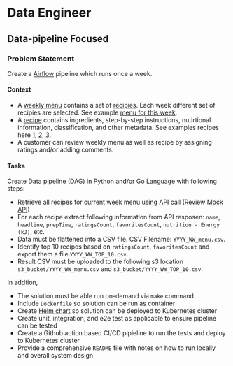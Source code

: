 # Data Engineer

## Data-pipeline Focused

### Problem Statement
Create a [Airflow](https://airflow.apache.org/) pipeline which runs once a week. 

#### Context
- A [weekly menu](https://www.hellofresh.com/plans/) contains a set of [recipies](https://www.hellofresh.com/recipes/). Each week different set of recipies are selected. See example [menu for this week](https://www.hellofresh.com/plans/).
- A [recipe](https://www.hellofresh.com/recipes/peppercorn-steak-w06-5857fcd16121bb11c124f383) contains ingredients, step-by-step instructions, nutirtional information, classification, and other metadata. See examples recipes here [1](https://www.hellofresh.com/recipes/uk-balsamic-streak-with-red-cabb-5841a8ad9df18165854cdd72), [2](https://www.hellofresh.com/recipes/de-mozzarella-crusted-chicken-w0-5845b27b2e69d7646110f1c2), [3](https://www.hellofresh.com/recipes/uk-stir-fried-chinese-beef-5845b40b2e69d7259304d962).
- A customer can review weekly menu as well as recipe by assigning ratings and/or adding comments.

#### Tasks
Create Data pipeline (DAG) in Python and/or Go Language with following steps:

- Retrieve all recipes for current week menu using API call (Review [Mock API](https://hellofresh-au.free.beeceptor.com/menus/2021-W10/classic-box))
- For each recipe extract following information from API resposen: `name`, `headline`, `prepTime`, `ratingsCount`, `favoritesCount`, `nutrition - Energy (kJ)`, etc.
- Data must be flattened into a CSV file. CSV Filename: `YYYY_WW_menu.csv`.
- Identify top 10 recipes based on `ratingsCount`, `favoritesCount` and export them a file `YYYY_WW_TOP_10.csv`. 
- Result CSV must be uploaded to the following s3 location `s3_bucket/YYYY_WW_menu.csv` and `s3_bucket/YYYY_WW_TOP_10.csv`.

In addtion,
- The solution must be able run on-demand via `make` command.
- Include `Dockerfile` so solution can be run as container
- Create [Helm chart](https://helm.sh/) so solution can be deployed to Kubernetes cluster
- Create unit, integration, and e2e test as applicable to ensure pipeline can be tested
- Create a Github action based CI/CD pipieline to run the tests and deploy to Kubernetes cluster
- Provide a comprehensive `README` file with notes on how to run locally and overall system design


